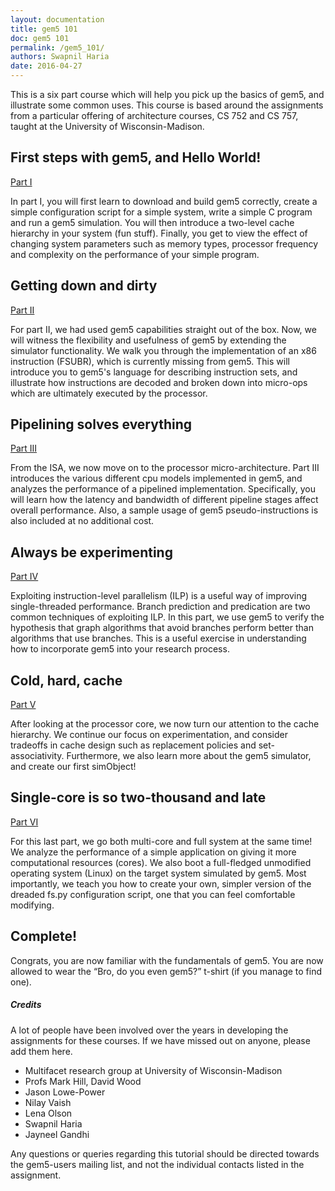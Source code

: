 ```yaml
---
layout: documentation
title: gem5 101
doc: gem5 101
permalink: /gem5_101/
authors: Swapnil Haria
date: 2016-04-27
---
```



This is a six part course which will help you pick up the basics of gem5, and
illustrate some common uses. This course is based around the assignments from a
particular offering of architecture courses, CS 752 and CS 757, taught at the
University of Wisconsin-Madison.

## First steps with gem5, and Hello World!
[Part I](http://pages.cs.wisc.edu/~david/courses/cs752/Fall2015/wiki/index.php?n=Main.Homework1)

In part I, you will first learn to download and build gem5 correctly, create a simple configuration script for a simple system, write a simple C program and run a gem5 simulation. You will then introduce a two-level cache hierarchy in your system (fun stuff). Finally, you get to view the effect of changing system parameters such as memory types, processor frequency and complexity on the performance of your simple program.

## Getting down and dirty
[Part II](http://pages.cs.wisc.edu/~david/courses/cs752/Fall2015/wiki/index.php?n=Main.Homework2)

For part II, we had used gem5 capabilities straight out of the box. Now, we will witness the flexibility and usefulness of gem5 by extending the simulator functionality. We walk you through the implementation of an x86 instruction (FSUBR), which is currently missing from gem5. This will introduce you to gem5's language for describing instruction sets, and illustrate how instructions are decoded and broken down into micro-ops which are ultimately executed by the processor.

## Pipelining solves everything
[Part III](http://pages.cs.wisc.edu/~david/courses/cs752/Fall2015/wiki/index.php?n=Main.Homework3)

From the ISA, we now move on to the processor micro-architecture. Part III introduces the various different cpu models implemented in gem5, and analyzes the performance of a pipelined implementation. Specifically, you will learn how the latency and bandwidth of different pipeline stages affect overall performance. Also, a sample usage of gem5 pseudo-instructions is also included at no additional cost.

## Always be experimenting
[Part IV](http://pages.cs.wisc.edu/~david/courses/cs752/Fall2015/wiki/index.php?n=Main.Homework4)

Exploiting instruction-level parallelism (ILP) is a useful way of improving single-threaded performance. Branch prediction and predication are two common techniques of exploiting ILP. In this part, we use gem5 to verify the hypothesis that graph algorithms that avoid branches perform better than algorithms that use branches. This is a useful exercise in understanding how to incorporate gem5 into your research process.

## Cold, hard, cache
[Part V](http://pages.cs.wisc.edu/~david/courses/cs752/Fall2015/wiki/index.php?n=Main.Homework5)

After looking at the processor core, we now turn our attention to the cache hierarchy. We continue our focus on experimentation, and consider tradeoffs in cache design such as replacement policies and set-associativity. Furthermore, we also learn more about the gem5 simulator, and create our first simObject!

## Single-core is so two-thousand and late
[Part VI](http://pages.cs.wisc.edu/~markhill/cs757/Spring2016/wiki/index.php?n=Main.Homework3)

For this last part, we go both multi-core and full system at the same time! We analyze the performance of a simple application on giving it more computational resources (cores). We also boot a full-fledged unmodified operating system (Linux) on the target system simulated by gem5. Most importantly, we teach you how to create your own, simpler version of the dreaded fs.py configuration script, one that you can feel comfortable modifying.

## Complete!
Congrats, you are now familiar with the fundamentals of gem5. You are now allowed to wear the “Bro, do you even gem5?” t-shirt (if you manage to find one).


##### Credits
A lot of people have been involved over the years in developing the assignments for these courses. If we have missed out on anyone, please add them here.
 * Multifacet research group at University of Wisconsin-Madison
 * Profs Mark Hill, David Wood
 * Jason Lowe-Power
 * Nilay Vaish
 * Lena Olson
 * Swapnil Haria
 * Jayneel Gandhi


 <div class="alert alert-dark" role="alert">
 Any questions or queries regarding this tutorial should be
 directed towards the gem5-users mailing list, and not the individual
 contacts listed in the assignment.
 </div>
